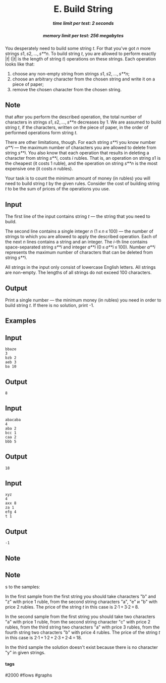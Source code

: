 <h1 style='text-align: center;'> E. Build String</h1>

<h5 style='text-align: center;'>time limit per test: 2 seconds</h5>
<h5 style='text-align: center;'>memory limit per test: 256 megabytes</h5>

You desperately need to build some string *t*. For that you've got *n* more strings *s*1, *s*2, ..., *s**n*. To build string *t*, you are allowed to perform exactly |*t*| (|*t*| is the length of string *t*) operations on these strings. Each operation looks like that:

1. choose any non-empty string from strings *s*1, *s*2, ..., *s**n*;
2. choose an arbitrary character from the chosen string and write it on a piece of paper;
3. remove the chosen character from the chosen string.

## Note

 that after you perform the described operation, the total number of characters in strings *s*1, *s*2, ..., *s**n* decreases by 1. We are assumed to build string *t*, if the characters, written on the piece of paper, in the order of performed operations form string *t*.

There are other limitations, though. For each string *s**i* you know number *a**i* — the maximum number of characters you are allowed to delete from string *s**i*. You also know that each operation that results in deleting a character from string *s**i*, costs *i* rubles. That is, an operation on string *s*1 is the cheapest (it costs 1 ruble), and the operation on string *s**n* is the most expensive one (it costs *n* rubles).

Your task is to count the minimum amount of money (in rubles) you will need to build string *t* by the given rules. Consider the cost of building string *t* to be the sum of prices of the operations you use.

## Input

The first line of the input contains string *t* — the string that you need to build.

The second line contains a single integer *n* (1 ≤ *n* ≤ 100) — the number of strings to which you are allowed to apply the described operation. Each of the next *n* lines contains a string and an integer. The *i*-th line contains space-separated string *s**i* and integer *a**i* (0 ≤ *a**i* ≤ 100). Number *a**i* represents the maximum number of characters that can be deleted from string *s**i*.

All strings in the input only consist of lowercase English letters. All strings are non-empty. The lengths of all strings do not exceed 100 characters.

## Output

Print a single number — the minimum money (in rubles) you need in order to build string *t*. If there is no solution, print -1.

## Examples

## Input


```
bbaze  
3  
bzb 2  
aeb 3  
ba 10  

```
## Output


```
8  

```
## Input


```
abacaba  
4  
aba 2  
bcc 1  
caa 2  
bbb 5  

```
## Output


```
18  

```
## Input


```
xyz  
4  
axx 8  
za 1  
efg 4  
t 1  

```
## Output


```
-1  

```
## Note

## Note

s to the samples:

In the first sample from the first string you should take characters "b" and "z" with price 1 ruble, from the second string characters "a", "e" и "b" with price 2 rubles. The price of the string *t* in this case is 2·1 + 3·2 = 8.

In the second sample from the first string you should take two characters "a" with price 1 ruble, from the second string character "c" with price 2 rubles, from the third string two characters "a" with price 3 rubles, from the fourth string two characters "b" with price 4 rubles. The price of the string *t* in this case is 2·1 + 1·2 + 2·3 + 2·4 = 18.

In the third sample the solution doesn't exist because there is no character "y" in given strings.



#### tags 

#2000 #flows #graphs 